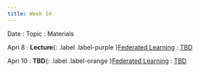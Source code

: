```yaml
---
title: Week 14
---
```


Date
: Topic
  : Materials

Apri 8
: **Lecture**{: .label .label-purple }[Federated Learning](#)
  : [TBD](#)

Apri 10
: **TBD**{: .label .label-orange }[Federated Learning](#)
  : [TBD](#)
